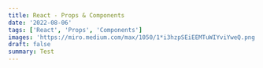 ```yaml
---
title: React - Props & Components
date: '2022-08-06'
tags: ['React', 'Props', 'Components']
images: 'https://miro.medium.com/max/1050/1*i3hzpSEiEEMTuWIYviYweQ.png'
draft: false
summary: Test
---
```

